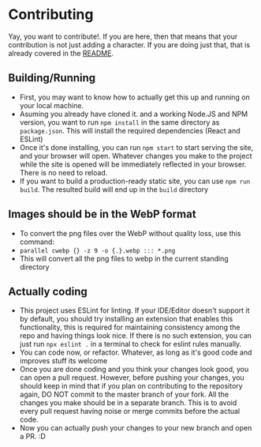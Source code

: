 # Contributing
Yay, you want to contribute!. If you are here, then that means that your contribution is not just adding a character. If you are doing just that, that is already covered in the [README](./README.md).

## Building/Running
* First, you may want to know how to actually get this up and running on your local machine.
* Asuming you already have cloned it. and a working Node.JS and NPM version, you want to run `npm install` in the same directory as `package.json`. This will install the required dependencies (React and ESLint)
* Once it's done installing, you can run `npm start` to start serving the site, and your browser will open. Whatever changes you make to the project while the site is opened will be immediately reflected in your browser. There is no need to reload.
* If you want to build a production-ready static site, you can use `npm run build`. The resulted build will end up in the `build` directory

## Images should be in the WebP format
* To convert the png files over the WebP without quality loss, use this command:
* `parallel cwebp {} -z 9 -o {.}.webp ::: *.png`
* This will convert all the png files to webp in the current standing directory

## Actually coding
* This project uses ESLint for linting. If your IDE/Editor doesn't support it by default, you should try installing an extension that enables this functionality, this is required for maintaining consistency among the repo and having things look nice. If there is no such extension, you can just run `npx eslint .` in a terminal to check for eslint rules manually.
* You can code now, or refactor. Whatever, as long as it's good code and improves stuff its welcome
* Once you are done coding and you think your changes look good, you can open a pull request. However, before pushing your changes, you should keep in mind that if you plan on contributing to the repository again, DO NOT commit to the master branch of your fork. All the changes you make should be in a separate branch. This is to avoid every pull request having noise or merge commits before the actual code.
* Now you can actually push your changes to your new branch and open a PR. :D
